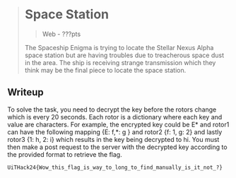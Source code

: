> # Space Station
> > Web - ???pts
> 
> The Spaceship Enigma is trying to locate the Stellar Nexus Alpha space station but are 
having troubles due to treacherous space dust in the area. The ship is receiving strange 
transmission which they think may be the final piece to locate the space station. 

## Writeup
To solve the task, you need to decrypt the key before the rotors change which is every 20 seconds. Each rotor is a dictionary where each key and value are characters. For example, the encrypted key could be E* and rotor1 can have the following mapping {E: f,*: g } and rotor2 {f: 1, g: 2} and lastly rotor3 {1: h, 2: i} which results in the key being decrypted to hi. You must then make a post request to the server with the decrypted key according to the provided format to retrieve the flag.   

```
UiTHack24{Wow_this_flag_is_way_to_long_to_find_manually_is_it_not_?}
```
